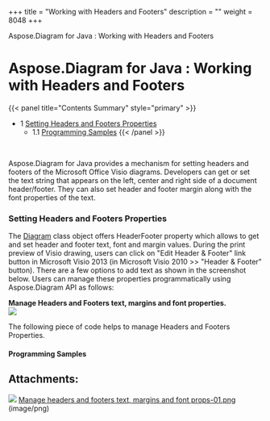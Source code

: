 +++
title = "Working with Headers and Footers" 
description = "" 
weight = 8048 
+++

Aspose.Diagram for Java : Working with Headers and Footers  

# Aspose.Diagram for Java : Working with Headers and Footers


{{< panel title="Contents Summary" style="primary" >}}
*   1 [Setting Headers and Footers Properties](#WorkingwithHeadersandFooters-SettingHeadersandFootersProperties)
    *   1.1 [Programming Samples](#WorkingwithHeadersandFooters-ProgrammingSamples)
{{< /panel >}}
 

 

Aspose.Diagram for Java provides a mechanism for setting headers and footers of the Microsoft Office Visio diagrams. Developers can get or set the text string that appears on the left, center and right side of a document header/footer. They can also set header and footer margin along with the font properties of the text.

### Setting Headers and Footers Properties

The [Diagram](http://www.aspose.com/api/java/diagram/com.aspose.diagram/classes/Diagram) class object offers HeaderFooter property which allows to get and set header and footer text, font and margin values. During the print preview of Visio drawing, users can click on "Edit Header & Footer" link button in Microsoft Visio 2013 (in Microsoft Visio 2010 >> "Header & Footer" button). There are a few options to add text as shown in the screenshot below. Users can manage these properties programmatically using Aspose.Diagram API as follows:

**Manage Headers and Footers text, margins and font properties.**  
![](https://docs2.aspose.com/diagram/java/attachments/18612549/18809098.png)

The following piece of code helps to manage Headers and Footers Properties.

#### Programming Samples

## Attachments:

![](https://docs2.aspose.com/diagram/java/images/icons/bullet_blue.gif) [Manage headers and footers text, margins and font props-01.png](https://docs2.aspose.com/diagram/java/attachments/18612549/18809098.png) (image/png)  

